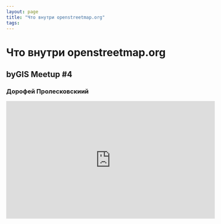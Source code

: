 ```yaml
---
layout: page
title: "Что внутри openstreetmap.org"
tags:
---
```


# Что внутри openstreetmap.org
## byGIS Meetup #4
### Дорофей Пролесковскиий

<iframe width="560" height="315" src="https://www.youtube.com/embed/JPHi5VSW9qQ" frameborder="0" allow="accelerometer; autoplay; encrypted-media; gyroscope; picture-in-picture" allowfullscreen></iframe>
